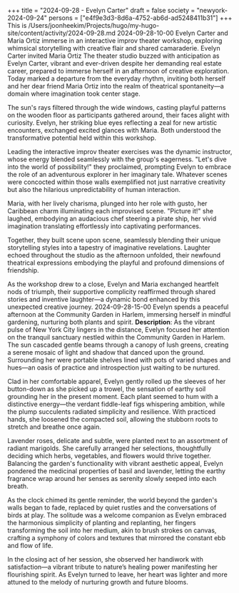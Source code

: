 +++
title = "2024-09-28 - Evelyn Carter"
draft = false
society = "newyork-2024-09-24"
persons = ["e4f9e3d3-8d6a-4752-ab6d-ad5248411b31"]
+++
This is /Users/joonheekim/Projects/hugo/my-hugo-site/content/activity/2024-09-28.md
2024-09-28-10-00
Evelyn Carter and Maria Ortiz immerse in an interactive improv theater workshop, exploring whimsical storytelling with creative flair and shared camaraderie.
Evelyn Carter invited Maria Ortiz
The theater studio buzzed with anticipation as Evelyn Carter, vibrant and ever-driven despite her demanding real estate career, prepared to immerse herself in an afternoon of creative exploration. Today marked a departure from the everyday rhythm, inviting both herself and her dear friend Maria Ortiz into the realm of theatrical spontaneity—a domain where imagination took center stage.

The sun's rays filtered through the wide windows, casting playful patterns on the wooden floor as participants gathered around, their faces alight with curiosity. Evelyn, her striking blue eyes reflecting a zeal for new artistic encounters, exchanged excited glances with Maria. Both understood the transformative potential held within this workshop.

Leading the interactive improv theater exercises was the dynamic instructor, whose energy blended seamlessly with the group's eagerness. "Let's dive into the world of possibility!" they proclaimed, prompting Evelyn to embrace the role of an adventurous explorer in her imaginary tale. Whatever scenes were concocted within those walls exemplified not just narrative creativity but also the hilarious unpredictability of human interaction.

Maria, with her lively charisma, plunged into her role with gusto, her Caribbean charm illuminating each improvised scene. "Picture it!" she laughed, embodying an audacious chef steering a pirate ship, her vivid imagination translating effortlessly into captivating performances.

Together, they built scene upon scene, seamlessly blending their unique storytelling styles into a tapestry of imaginative revelations. Laughter echoed throughout the studio as the afternoon unfolded, their newfound theatrical expressions embodying the playful and profound dimensions of friendship. 

As the workshop drew to a close, Evelyn and Maria exchanged heartfelt nods of triumph, their supportive complicity reaffirmed through shared stories and inventive laughter—a dynamic bond enhanced by this unexpected creative journey.
2024-09-28-15-00
Evelyn spends a peaceful afternoon at the Community Garden in Harlem, immersing herself in mindful gardening, nurturing both plants and spirit.
**Description**:
As the vibrant pulse of New York City lingers in the distance, Evelyn focused her attention on the tranquil sanctuary nestled within the Community Garden in Harlem. The sun cascaded gentle beams through a canopy of lush greens, creating a serene mosaic of light and shadow that danced upon the ground. Surrounding her were portable shelves lined with pots of varied shapes and hues—an oasis of practice and introspection just waiting to be nurtured.

Clad in her comfortable apparel, Evelyn gently rolled up the sleeves of her button-down as she picked up a trowel, the sensation of earthy soil grounding her in the present moment. Each plant seemed to hum with a distinctive energy—the verdant fiddle-leaf figs whispering ambition, while the plump succulents radiated simplicity and resilience. With practiced hands, she loosened the compacted soil, allowing the stubborn roots to stretch and breathe once again.

Lavender roses, delicate and subtle, were planted next to an assortment of radiant marigolds. She carefully arranged her selections, thoughtfully deciding which herbs, vegetables, and flowers would thrive together. Balancing the garden's functionality with vibrant aesthetic appeal, Evelyn pondered the medicinal properties of basil and lavender, letting the earthy fragrance wrap around her senses as serenity slowly seeped into each breath.

As the clock chimed its gentle reminder, the world beyond the garden's walls began to fade, replaced by quiet rustles and the conversations of birds at play. The solitude was a welcome companion as Evelyn embraced the harmonious simplicity of planting and replanting, her fingers transforming the soil into her medium, akin to brush strokes on canvas, crafting a symphony of colors and textures that mirrored the constant ebb and flow of life.

In the closing act of her session, she observed her handiwork with satisfaction—a vibrant tribute to nature’s healing power manifesting her flourishing spirit. As Evelyn turned to leave, her heart was lighter and more attuned to the melody of nurturing growth and future blooms.
